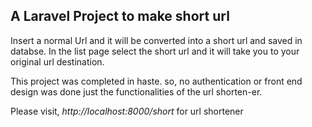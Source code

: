 ## A Laravel Project to make short url

<p>Insert a normal Url and it will be converted into a short url and saved in databse. In the list page select the short url and it will take you to your original url destination.<p>

<p>This project was completed in haste. so, no authentication or front end design was done just the functionalities of the url shorten-er.<p>


Please visit,<i> http://localhost:8000/short  </i>   for url shortener 
    
